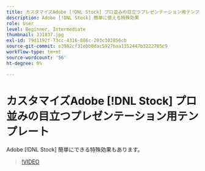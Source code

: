 ```yaml
---
title: カスタマイズAdobe [!DNL Stock] プロ並みの目立つプレゼンテーション用テンプレート
description: Adobe [!DNL Stock] 簡単に使える特殊効果
role: User
level: Beginner, Intermediate
thumbnail: 331837.jpg
exl-id: 79d1192f-73cc-4316-886c-203c102856cb
source-git-commit: e3982cf31ebb0dac5927baa1352447b3222785c9
workflow-type: tm+mt
source-wordcount: '56'
ht-degree: 0%

---
```


# カスタマイズAdobe [!DNL Stock] プロ並みの目立つプレゼンテーション用テンプレート

Adobe [!DNL Stock] 簡単にできる特殊効果もあります。

>[!VIDEO](https://video.tv.adobe.com/v/331837?hidetitle=true)
